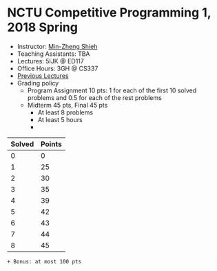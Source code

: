 # NCTU Competitive Programming 1, 2018 Spring

+   Instructor: [Min-Zheng Shieh](mailto:mzshieh@nctu.edu.tw)
+   Teaching Assistants: TBA
+   Lectures: 5IJK @ ED117
+   Office Hours: 3GH @ CS337
+   [Previous Lectures](https://goo.gl/photos/QDtGKcUWEQNqWiDQ8)
+   Grading policy
    + Program Assignment 10 pts: 1 for each of the first 10 solved problems and 0.5 for each of the rest problems
    + Midterm 45 pts, Final 45 pts
        + At least 8 problems
        + At least 5 hours
        +
|Solved|Points|
|------|------|
|0|0|
|1|25|
|2|30|
|3|35|
|4|39|
|5|42|
|6|43|
|7|44|
|8|45|

    + Bonus: at most 100 pts

